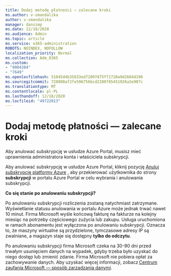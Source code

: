 ```yaml
---
title: Dodaj metodę płatności — zalecane kroki
ms.author: v-smandalika
author: v-smandalika
manager: dansimp
ms.date: 12/18/2020
ms.audience: Admin
ms.topic: article
ms.service: o365-administration
ROBOTS: NOINDEX, NOFOLLOW
localization_priority: Normal
ms.collection: Adm_O365
ms.custom:
- "9004284"
- "7649"
ms.openlocfilehash: 51045d4b35833ed72097d75ff1720a9d2604d196
ms.sourcegitcommit: 728800af2fe596756bcd2280f85451926a3e987c
ms.translationtype: MT
ms.contentlocale: pl-PL
ms.lasthandoff: 12/18/2020
ms.locfileid: "49722013"
---
```

# <a name="add-payment-method---recommended-steps"></a>Dodaj metodę płatności — zalecane kroki

Aby anulować subskrypcję w usłudze Azure Portal, musisz mieć uprawnienia administratora konta i właściciela subskrypcji. 

Aby anulować subskrypcję w usłudze Azure Portal, kliknij pozycję [Anuluj subskrypcję platformy Azure](https://ms.portal.azure.com/#blade/Microsoft_Azure_Billing/SubscriptionsBlade) , aby przekierować użytkownika do strony **subskrypcji** w portalu Azure Portal w celu wybrania i anulowania subskrypcji. 

**Co się stanie po anulowaniu subskrypcji?** 

Po anulowaniu subskrypcji rozliczenia zostaną natychmiast zatrzymane. Wyświetlanie statusu anulowania w portalu Azure może jednak trwać nawet 10 minut. Firma Microsoft wyśle końcową fakturę na fakturze na kolejny miesiąc na potrzeby częściowego zużycia lub zakupu. Usługa uruchomiona w ramach abonamentu jest wyłączona po anulowaniu subskrypcji. Oznacza to, że maszyny wirtualne są przydzielone, tymczasowe adresy IP są zwalniane, a magazyn staje się dostępny **tylko do odczytu**. 

Po anulowaniu subskrypcji firma Microsoft czeka na 30-90 dni przed trwałym usunięciem danych na wypadek, gdyby trzeba było uzyskać do niego dostęp lub zmienić zdanie. Firma Microsoft nie pobiera opłat za zachowywanie danych. Aby uzyskać więcej informacji, zobacz [Centrum zaufania Microsoft — sposób zarządzania danymi](https://www.microsoft.com/trust-center/privacy/data-management#leave).



